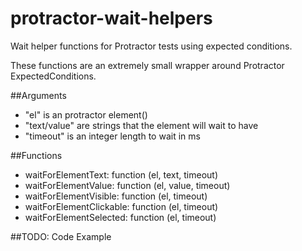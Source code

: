 # protractor-wait-helpers
Wait helper functions for Protractor tests using expected conditions.

These functions are an extremely small wrapper around Protractor ExpectedConditions.

##Arguments
* "el" is an protractor element()
* "text/value" are strings that the element will wait to have
* "timeout" is an integer length to wait in ms

##Functions
* waitForElementText: function (el, text, timeout)
* waitForElementValue: function (el, value, timeout)
* waitForElementVisible: function (el, timeout)
* waitForElementClickable: function (el, timeout)
* waitForElementSelected: function (el, timeout)

##TODO: Code Example
